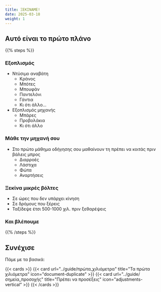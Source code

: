 ```yaml
---
title: ΞΕΚΙΝΑΜΕ!
date: 2025-03-18
weight: 1
---
```


## Αυτό είναι το πρώτο πλάνο

{{% steps %}}

### Εξοπλισμός
- Ντύσιμο αναβάτη
  - Κράνος
  - Μπότες
  - Μπουφάν
  - Παντελόνι
  - Γάντια 
  - Κι ότι άλλο...
- Εξοπλισμός μηχανής
  - Μπάρες
  - Προβολάκια
  - Κι ότι άλλο

### Μάθε την μηχανή σου 

- Στο πρώτο μάθημα οδήγησης σου μαθαίνουν τη πρέπει να κοιτάς πριν βάλεις μπρος
  - Διαρροές
  - Λάστιχα
  - Φώτα
  - Αναρτήσεις

### Ξεκίνα μικρές βόλτες

- Σε ώρες που δεν υπάρχει κίνηση
- Σε δρόμους που ξέρεις 
- Ταξίδεψε έτσι 500-1000 χιλ. πριν ξεθαρέψεις

### Και βλέπουμε 



{{% /steps %}}

## Συνέχισε

Πάμε με τα βασικά:

{{< cards >}}
  {{< card url="../guide/πρώτα_χιλιόμετρα" title="Τα πρώτα χιλιόμετρα" icon="document-duplicate" >}}
  {{< card url="../guide/σημεία_προσοχής" title="Πρέπει να προσέξεις" icon="adjustments-vertical" >}}
{{< /cards >}}
